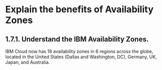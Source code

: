 # Explain the benefits of Availability Zones
## 1.7.1. Understand the IBM Availability Zones.

IBM Cloud now has 18 availability zones in 6 regions across the globe, located in the United States (Dallas and Washington, DC), Germany, UK, Japan, and Australia.
